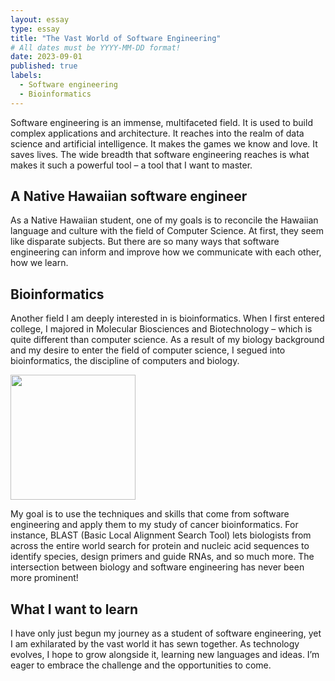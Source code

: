 ```yaml
---
layout: essay
type: essay
title: "The Vast World of Software Engineering"
# All dates must be YYYY-MM-DD format!
date: 2023-09-01
published: true
labels:
  - Software engineering
  - Bioinformatics
---
```


Software engineering is an immense, multifaceted field. It is used to build complex applications and architecture. It reaches into the realm of data science and artificial intelligence. It makes the games we know and love. It saves lives. The wide breadth that software engineering reaches is what makes it such a powerful tool – a tool that I want to master.

## A Native Hawaiian software engineer

As a Native Hawaiian student, one of my goals is to reconcile the Hawaiian language and culture with the field of Computer Science. At first, they seem like disparate subjects. But there are so many ways that software engineering can inform and improve how we communicate with each other, how we learn. 

## Bioinformatics

Another field I am deeply interested in is bioinformatics. When I first entered college, I majored in Molecular Biosciences and Biotechnology – which is quite different than computer science. As a result of my biology background and my desire to enter the field of computer science, I segued into bioinformatics, the discipline of computers and biology. 

<img width="200px" 
     class="rounded float-start pe-4" 
     src="../img/softare-eng_essay/blast.jpeg" >

My goal is to use the techniques and skills that come from software engineering and apply them to my study of cancer bioinformatics. For instance, BLAST (Basic Local Alignment Search Tool) lets biologists from across the entire world search for protein and nucleic acid sequences to identify species, design primers and guide RNAs, and so much more. The intersection between biology and software engineering has never been more prominent!

## What I want to learn

I have only just begun my journey as a student of software engineering, yet I am exhilarated by the vast world it has sewn together. As technology evolves, I hope to grow alongside it, learning new languages and ideas. I’m eager to embrace the challenge and the opportunities to come.

